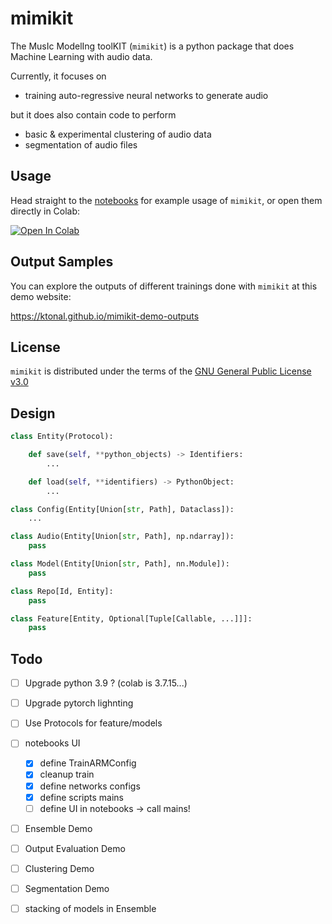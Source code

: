 # mimikit

The MusIc ModelIng toolKIT (`mimikit`) is a python package that does Machine Learning with audio data.

Currently, it focuses on 
- training auto-regressive neural networks to generate audio 

but it does also contain code to perform
- basic & experimental clustering of audio data  
- segmentation of audio files
 

## Usage 

Head straight to the [notebooks](https://github.com/ktonal/mimikit-notebooks) for example usage of `mimikit`, or open them directly in Colab:

[![Open In Colab](https://colab.research.google.com/assets/colab-badge.svg)](https://colab.research.google.com/github/ktonal/mimikit-notebooks/blob/main)

## Output Samples

You can explore the outputs of different trainings done with `mimikit` at this demo website:

   https://ktonal.github.io/mimikit-demo-outputs 

## License

`mimikit` is distributed under the terms of the [GNU General Public License v3.0](https://choosealicense.com/licenses/gpl-3.0/)

## Design

```python
class Entity(Protocol):

    def save(self, **python_objects) -> Identifiers:
        ...

    def load(self, **identifiers) -> PythonObject:
        ...

class Config(Entity[Union[str, Path], Dataclass]):
    ...

class Audio(Entity[Union[str, Path], np.ndarray]):
    pass

class Model(Entity[Union[str, Path], nn.Module]):
    pass

class Repo[Id, Entity]:
    pass

class Feature[Entity, Optional[Tuple[Callable, ...]]]:
    pass
```

## Todo

- [ ] Upgrade python 3.9 ? (colab is 3.7.15...)
- [ ] Upgrade pytorch lighnting
- [ ] Use Protocols for feature/models
- [ ] notebooks UI 
    - [x] define TrainARMConfig
    - [x] cleanup train
    - [x] define networks configs
    - [x] define scripts mains
    - [ ] define UI in notebooks -> call mains!  
- [ ] Ensemble Demo
- [ ] Output Evaluation Demo
- [ ] Clustering Demo
- [ ] Segmentation Demo
- [ ] stacking of models in Ensemble
 